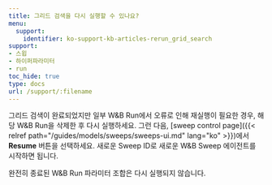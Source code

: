 ```yaml
---
title: 그리드 검색을 다시 실행할 수 있나요?
menu:
  support:
    identifier: ko-support-kb-articles-rerun_grid_search
support:
- 스윕
- 하이퍼파라미터
- run
toc_hide: true
type: docs
url: /support/:filename
---
```


그리드 검색이 완료되었지만 일부 W&B Run에서 오류로 인해 재실행이 필요한 경우, 해당 W&B Run을 삭제한 후 다시 실행하세요. 그런 다음, [sweep control page]({{< relref path="/guides/models/sweeps/sweeps-ui.md" lang="ko" >}})에서 **Resume** 버튼을 선택하세요. 새로운 Sweep ID로 새로운 W&B Sweep 에이전트를 시작하면 됩니다.

완전히 종료된 W&B Run 파라미터 조합은 다시 실행되지 않습니다.